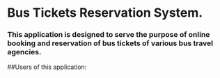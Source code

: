 # Bus Tickets Reservation System.
### This application is designed to serve the purpose of online booking and reservation of bus tickets of various bus travel agencies.

##Users of this application:




